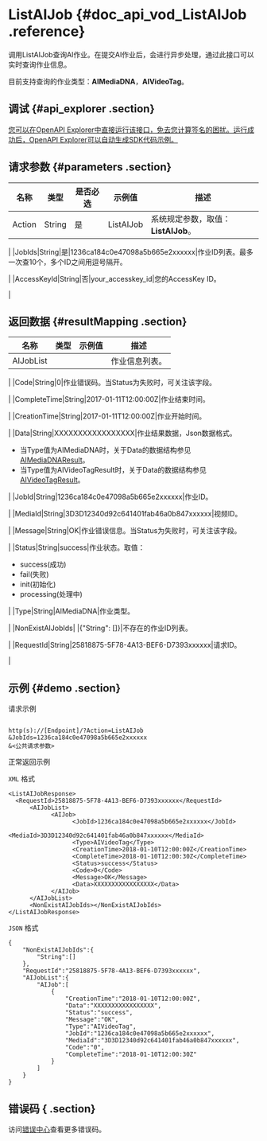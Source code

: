 # ListAIJob {#doc_api_vod_ListAIJob .reference}

调用ListAIJob查询AI作业。在提交AI作业后，会进行异步处理，通过此接口可以实时查询作业信息。

目前支持查询的作业类型：**AIMediaDNA**，**AIVideoTag**。

## 调试 {#api_explorer .section}

[您可以在OpenAPI Explorer中直接运行该接口，免去您计算签名的困扰。运行成功后，OpenAPI Explorer可以自动生成SDK代码示例。](https://api.aliyun.com/#product=vod&api=ListAIJob&type=RPC&version=2017-03-21)

## 请求参数 {#parameters .section}

|名称|类型|是否必选|示例值|描述|
|--|--|----|---|--|
|Action|String|是|ListAIJob|系统规定参数，取值：**ListAIJob**。

 |
|JobIds|String|是|1236ca184c0e47098a5b665e2xxxxxx|作业ID列表。最多一次查10个，多个ID之间用逗号隔开。

 |
|AccessKeyId|String|否|your\_accesskey\_id|您的AccessKey ID。

 |

## 返回数据 {#resultMapping .section}

|名称|类型|示例值|描述|
|--|--|---|--|
|AIJobList| | |作业信息列表。

 |
|Code|String|0|作业错误码。当Status为失败时，可关注该字段。

 |
|CompleteTime|String|2017-01-11T12:00:00Z|作业结束时间。

 |
|CreationTime|String|2017-01-11T12:00:00Z|作业开始时间。

 |
|Data|String|XXXXXXXXXXXXXXXXX|作业结果数据，Json数据格式。

 -   当Type值为AIMediaDNA时，关于Data的数据结构参见[AIMediaDNAResult](https://help.aliyun.com/document_detail/89863.html?spm=a2c4g.11186623.2.16.4831f79a1yZqcb#AIMediaDNAResult)。
-   当Type值为AIVideoTagResult时，关于Data的数据结构参见[AIVideoTagResult](https://help.aliyun.com/document_detail/89863.html?spm=a2c4g.11186623.2.17.4831f79a1yZqcb#AIVideoTagResult)。

 |
|JobId|String|1236ca184c0e47098a5b665e2xxxxxx|作业ID。

 |
|MediaId|String|3D3D12340d92c641401fab46a0b847xxxxxx|视频ID。

 |
|Message|String|OK|作业错误信息。当Status为失败时，可关注该字段。

 |
|Status|String|success|作业状态。取值：

 -   success\(成功\)
-   fail\(失败\)
-   init\(初始化\)
-   processing\(处理中\)

 |
|Type|String|AIMediaDNA|作业类型。

 |
|NonExistAIJobIds| |\{"String": \[\]\}|不存在的作业ID列表。

 |
|RequestId|String|25818875-5F78-4A13-BEF6-D7393xxxxxx|请求ID。

 |

## 示例 {#demo .section}

请求示例

``` {#request_demo}

http(s)://[Endpoint]/?Action=ListAIJob
&JobIds=1236ca184c0e47098a5b665e2xxxxxx
&<公共请求参数>

```

正常返回示例

`XML` 格式

``` {#xml_return_success_demo}
<ListAIJobResponse>
  <RequestId>25818875-5F78-4A13-BEF6-D7393xxxxxx</RequestId>
	  <AIJobList>
		    <AIJob>
			      <JobId>1236ca184c0e47098a5b665e2xxxxxx</JobId>
			      <MediaId>3D3D12340d92c641401fab46a0b847xxxxxx</MediaId>
			      <Type>AIVideoTag</Type>
			      <CreationTime>2018-01-10T12:00:00Z</CreationTime>
			      <CompleteTime>2018-01-10T12:00:30Z</CompleteTime>
			      <Status>success</Status>
			      <Code>0</Code>
			      <Message>OK</Message>
			      <Data>XXXXXXXXXXXXXXXXX</Data>
		    </AIJob>
	  </AIJobList>
	  <NonExistAIJobIds></NonExistAIJobIds>
</ListAIJobResponse>
```

`JSON` 格式

``` {#json_return_success_demo}
{
	"NonExistAIJobIds":{
		"String":[]
	},
	"RequestId":"25818875-5F78-4A13-BEF6-D7393xxxxxx",
	"AIJobList":{
		"AIJob":[
			{
				"CreationTime":"2018-01-10T12:00:00Z",
				"Data":"XXXXXXXXXXXXXXXXX",
				"Status":"success",
				"Message":"OK",
				"Type":"AIVideoTag",
				"JobId":"1236ca184c0e47098a5b665e2xxxxxx",
				"MediaId":"3D3D12340d92c641401fab46a0b847xxxxxx",
				"Code":"0",
				"CompleteTime":"2018-01-10T12:00:30Z"
			}
		]
	}
}
```

## 错误码 { .section}

访问[错误中心](https://error-center.aliyun.com/status/product/vod)查看更多错误码。

